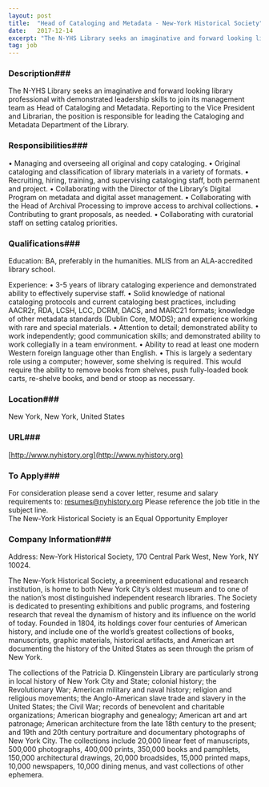 ```yaml
---
layout: post
title:  "Head of Cataloging and Metadata - New-York Historical Society"
date:   2017-12-14
excerpt: "The N-YHS Library seeks an imaginative and forward looking library professional with demonstrated leadership skills to join its management team as Head of Cataloging and Metadata.  Reporting to the Vice President and Librarian, the position is responsible for leading the Cataloging and Metadata Department of the Library."
tag: job
---
```


### Description###

The N-YHS Library seeks an imaginative and forward looking library professional with demonstrated leadership skills to join its management team as Head of Cataloging and Metadata.  Reporting to the Vice President and Librarian, the position is responsible for leading the Cataloging and Metadata Department of the Library.


### Responsibilities###

•	Managing and overseeing all original and copy cataloging.
•	Original cataloging and classification of library materials in a variety of formats.
•	Recruiting, hiring, training, and supervising cataloging staff, both permanent and project.
•	Collaborating with the Director of the Library’s Digital Program on metadata and digital asset management.
•	Collaborating with the Head of Archival Processing to improve access to archival collections.
•	Contributing to grant proposals, as needed.
•	Collaborating with curatorial staff on setting catalog priorities.



### Qualifications###

Education:  BA, preferably in the humanities.  MLIS from an ALA-accredited library school.

Experience:
•	3-5 years of library cataloging experience and demonstrated ability to effectively supervise staff.
•	Solid knowledge of national cataloging protocols and current cataloging best practices, including AACR2r, RDA, LCSH, LCC, DCRM, DACS, and MARC21 formats; knowledge of other metadata standards (Dublin Core, MODS); and experience working with rare and special materials.
•	Attention to detail; demonstrated ability to work independently; good communication skills; and demonstrated ability to work collegially in a team environment.
•	Ability to read at least one modern Western foreign language other than English.
•	This is largely a sedentary role using a computer; however, some shelving is required.  This would require the ability to remove books from shelves, push fully-loaded book carts, re-shelve books, and bend or stoop as necessary.





### Location###

New York, New York, United States


### URL###

[http://www.nyhistory.org](http://www.nyhistory.org)

### To Apply###

For consideration please send a cover letter, resume and salary requirements to: resumes@nyhistory.org    Please reference the job title in the subject line.  
The New-York Historical Society is an Equal Opportunity Employer



### Company Information###

Address: New-York Historical Society, 170 Central Park West, New York, NY 10024.

The New-York Historical Society, a preeminent educational and research institution, is home to both New York City’s oldest museum and to one of the nation’s most distinguished independent research libraries. The Society is dedicated to presenting exhibitions and public programs, and fostering research that reveal the dynamism of history and its influence on the world of today. Founded in 1804, its holdings cover four centuries of American history, and include one of the world’s greatest collections of books, manuscripts, graphic materials, historical artifacts, and American art documenting the history of the United States as seen through the prism of New York.

The collections of the Patricia D. Klingenstein Library are particularly strong in local history of New York City and State; colonial history; the Revolutionary War; American military and naval history; religion and religious movements; the Anglo-American slave trade and slavery in the United States; the Civil War; records of benevolent and charitable organizations; American biography and genealogy; American art and art patronage; American architecture from the late 18th century to the present; and 19th and 20th century portraiture and documentary photographs of New York City. The collections include 20,000 linear feet of manuscripts, 500,000 photographs, 400,000 prints, 350,000 books and pamphlets, 150,000 architectural drawings, 20,000 broadsides, 15,000 printed maps, 10,000 newspapers, 10,000 dining menus, and vast collections of other ephemera.



